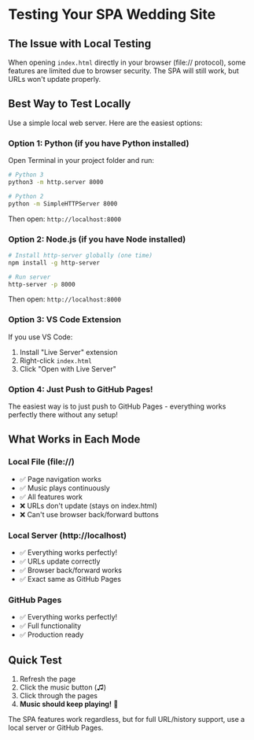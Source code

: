 # Testing Your SPA Wedding Site

## The Issue with Local Testing

When opening `index.html` directly in your browser (file:// protocol), some features are limited due to browser security. The SPA will still work, but URLs won't update properly.

## Best Way to Test Locally

Use a simple local web server. Here are the easiest options:

### Option 1: Python (if you have Python installed)

Open Terminal in your project folder and run:

```bash
# Python 3
python3 -m http.server 8000

# Python 2
python -m SimpleHTTPServer 8000
```

Then open: `http://localhost:8000`

### Option 2: Node.js (if you have Node installed)

```bash
# Install http-server globally (one time)
npm install -g http-server

# Run server
http-server -p 8000
```

Then open: `http://localhost:8000`

### Option 3: VS Code Extension

If you use VS Code:
1. Install "Live Server" extension
2. Right-click `index.html`
3. Click "Open with Live Server"

### Option 4: Just Push to GitHub Pages!

The easiest way is to just push to GitHub Pages - everything works perfectly there without any setup!

## What Works in Each Mode

### Local File (file://)
- ✅ Page navigation works
- ✅ Music plays continuously
- ✅ All features work
- ❌ URLs don't update (stays on index.html)
- ❌ Can't use browser back/forward buttons

### Local Server (http://localhost)
- ✅ Everything works perfectly!
- ✅ URLs update correctly
- ✅ Browser back/forward works
- ✅ Exact same as GitHub Pages

### GitHub Pages
- ✅ Everything works perfectly!
- ✅ Full functionality
- ✅ Production ready

## Quick Test

1. Refresh the page
2. Click the music button (♫)
3. Click through the pages
4. **Music should keep playing!** 🎵

The SPA features work regardless, but for full URL/history support, use a local server or GitHub Pages.
